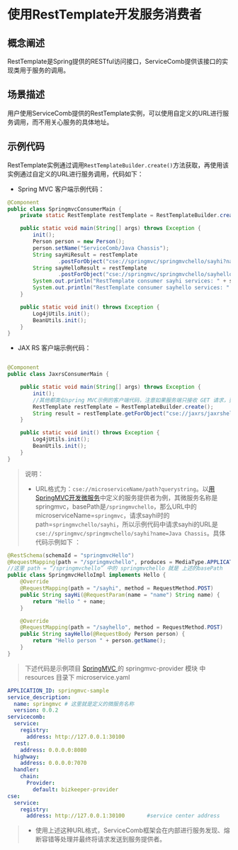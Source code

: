 # 使用RestTemplate开发服务消费者

## 概念阐述

RestTemplate是Spring提供的RESTful访问接口，ServiceComb提供该接口的实现类用于服务的调用。

## 场景描述

用户使用ServiceComb提供的RestTemplate实例，可以使用自定义的URL进行服务调用，而不用关心服务的具体地址。

## 示例代码

RestTemplate实例通过调用`RestTemplateBuilder.create()`方法获取，再使用该实例通过自定义的URL进行服务调用，代码如下：

* Spring MVC 客户端示例代码：

```java
@Component
public class SpringmvcConsumerMain {
    private static RestTemplate restTemplate = RestTemplateBuilder.create();

    public static void main(String[] args) throws Exception {
        init();
        Person person = new Person();
        person.setName("ServiceComb/Java Chassis");
        String sayHiResult = restTemplate
                .postForObject("cse://springmvc/springmvchello/sayhi?name=Java Chassis", null, String.class);
        String sayHelloResult = restTemplate
                .postForObject("cse://springmvc/springmvchello/sayhello", person, String.class);
        System.out.println("RestTemplate consumer sayhi services: " + sayHiResult);
        System.out.println("RestTemplate consumer sayhello services: " + sayHelloResult);
    }

    public static void init() throws Exception {
        Log4jUtils.init();
        BeanUtils.init();
    }
}
```

* JAX RS 客户端示例代码：

```java

@Component
public class JaxrsConsumerMain {

    public static void main(String[] args) throws Exception {
        init();
        //其他都类似spring MVC示例的客户端代码，注意如果服务端只接收 GET 请求，要使用方法 getForObject()
        RestTemplate restTemplate = RestTemplateBuilder.create();
        String result = restTemplate.getForObject("cse://jaxrs/jaxrshello/saybye", String.class);
    }

    public static void init() throws Exception {
        Log4jUtils.init();
        BeanUtils.init();
    }
}
```

> 说明：
>
> * URL格式为：`cse://microserviceName/path?querystring`。以[用SpringMVC开发微服务](/用SpringMVC开发微服务)中定义的服务提供者为例，其微服务名称是springmvc，basePath是`/springmvchello`，那么URL中的microserviceName=`springmvc`，请求sayhi时的path=`springmvchello/sayhi`，所以示例代码中请求sayhi的URL是`cse://springmvc/springmvchello/sayhi?name=Java Chassis`。具体代码示例如下 ：


```java
@RestSchema(schemaId = "springmvcHello")
@RequestMapping(path = "/springmvchello", produces = MediaType.APPLICATION_JSON)
//这里 path = “/springmvchello” 中的 springmvchello 就是 上述的basePath
public class SpringmvcHelloImpl implements Hello {
    @Override
    @RequestMapping(path = "/sayhi", method = RequestMethod.POST)
    public String sayHi(@RequestParam(name = "name") String name) {
        return "Hello " + name;
    }

    @Override
    @RequestMapping(path = "/sayhello", method = RequestMethod.POST)
    public String sayHello(@RequestBody Person person) {
        return "Hello person " + person.getName();
    }
}
```
> 下述代码是示例项目  [ SpringMVC ](https://github.com/apache/incubator-servicecomb-java-chassis/tree/master/samples/springmvc-sample)的 springmvc-provider 模块 中 resources 目录下 microservice.yaml

```yaml
APPLICATION_ID: springmvc-sample
service_description:
  name: springmvc # 这里就是定义的微服务名称
  version: 0.0.2
servicecomb:
  service:
    registry:
      address: http://127.0.0.1:30100
  rest:
    address: 0.0.0.0:8080
  highway:
    address: 0.0.0.0:7070
  handler:
    chain:
      Provider:
        default: bizkeeper-provider
cse:
  service:
    registry:
      address: http://127.0.0.1:30100		#service center address
```




> * 使用上述这种URL格式，ServiceComb框架会在内部进行服务发现、熔断容错等处理并最终将请求发送到服务提供者。
